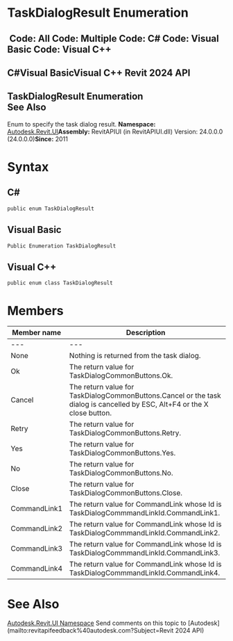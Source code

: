 # TaskDialogResult Enumeration

﻿
 Code: All Code: Multiple Code: C# Code: Visual Basic Code: Visual C++   
---  
C#Visual BasicVisual C++
Revit 2024 API  
---  
TaskDialogResult Enumeration  
See Also  
---  
Enum to specify the task dialog result. 
**Namespace:** [Autodesk.Revit.UI](e86fd90a-8957-02a6-da7f-ced248966e3e.md "Autodesk.Revit.UI Namespace")**Assembly:** RevitAPIUI (in RevitAPIUI.dll) Version: 24.0.0.0 (24.0.0.0)**Since:** 2011
# Syntax
C#  
---  
```text
public enum TaskDialogResult
```
  
Visual Basic  
---  
```text
Public Enumeration TaskDialogResult
```
  
Visual C++  
---  
```text
public enum class TaskDialogResult
```
  
# Members
| Member name | Description |
| --- | --- |
| --- | --- |
| None | Nothing is returned from the task dialog. |
| Ok | The return value for TaskDialogCommonButtons.Ok. |
| Cancel | The return value for TaskDialogCommonButtons.Cancel or the task dialog is cancelled by ESC, Alt+F4 or the X close button. |
| Retry | The return value for TaskDialogCommonButtons.Retry. |
| Yes | The return value for TaskDialogCommonButtons.Yes. |
| No | The return value for TaskDialogCommonButtons.No. |
| Close | The return value for TaskDialogCommonButtons.Close. |
| CommandLink1 | The return value for CommandLink whose Id is TaskDialogCommmandLinkId.CommandLink1. |
| CommandLink2 | The return value for CommandLink whose Id is TaskDialogCommmandLinkId.CommandLink2. |
| CommandLink3 | The return value for CommandLink whose Id is TaskDialogCommmandLinkId.CommandLink3. |
| CommandLink4 | The return value for CommandLink whose Id is TaskDialogCommmandLinkId.CommandLink4. |

# See Also
[Autodesk.Revit.UI Namespace](e86fd90a-8957-02a6-da7f-ced248966e3e.md "Autodesk.Revit.UI Namespace")
Send comments on this topic to [Autodesk](mailto:revitapifeedback%40autodesk.com?Subject=Revit 2024 API)